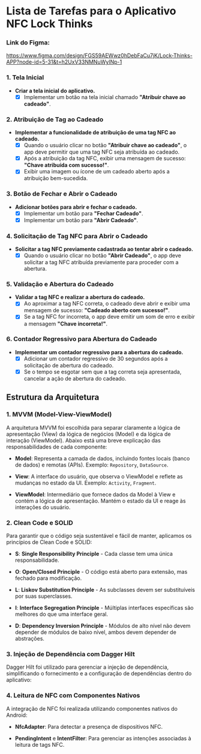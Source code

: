 # Lista de Tarefas para o Aplicativo NFC Lock Thinks

### Link do Figma: 
https://www.figma.com/design/FGS59AEWwz0hDebFaCu7jK/Lock-Thinks-APP?node-id=5-31&t=h2UxV33NMNuWyINp-1

### 1. Tela Inicial
- **Criar a tela inicial do aplicativo.**
  - [x] Implementar um botão na tela inicial chamado **"Atribuir chave ao cadeado"**.

### 2. Atribuição de Tag ao Cadeado
- **Implementar a funcionalidade de atribuição de uma tag NFC ao cadeado.**
  - [x] Quando o usuário clicar no botão **"Atribuir chave ao cadeado"**, o app deve permitir que uma tag NFC seja atribuída ao cadeado.
  - [x] Após a atribuição da tag NFC, exibir uma mensagem de sucesso: **"Chave atribuída com sucesso!"**.
  - [x] Exibir uma imagem ou ícone de um cadeado aberto após a atribuição bem-sucedida.

### 3. Botão de Fechar e Abrir o Cadeado
- **Adicionar botões para abrir e fechar o cadeado.**
  - [x] Implementar um botão para **"Fechar Cadeado"**.
  - [x] Implementar um botão para **"Abrir Cadeado"**.

### 4. Solicitação de Tag NFC para Abrir o Cadeado
- **Solicitar a tag NFC previamente cadastrada ao tentar abrir o cadeado.**
  - [x] Quando o usuário clicar no botão **"Abrir Cadeado"**, o app deve solicitar a tag NFC atribuída previamente para proceder com a abertura.

### 5. Validação e Abertura do Cadeado
- **Validar a tag NFC e realizar a abertura do cadeado.**
  - [x] Ao aproximar a tag NFC correta, o cadeado deve abrir e exibir uma mensagem de sucesso: **"Cadeado aberto com sucesso!"**.
  - [x] Se a tag NFC for incorreta, o app deve emitir um som de erro e exibir a mensagem **"Chave incorreta!"**.

### 6. Contador Regressivo para Abertura do Cadeado
- **Implementar um contador regressivo para a abertura do cadeado.**
  - [x] Adicionar um contador regressivo de 30 segundos após a solicitação de abertura do cadeado.
  - [x] Se o tempo se esgotar sem que a tag correta seja apresentada, cancelar a ação de abertura do cadeado.

## Estrutura da Arquitetura

### 1. MVVM (Model-View-ViewModel)
A arquitetura MVVM foi escolhida para separar claramente a lógica de apresentação (View) da lógica de negócios (Model) e da lógica de interação (ViewModel). Abaixo está uma breve explicação das responsabilidades de cada componente:

- **Model**: Representa a camada de dados, incluindo fontes locais (banco de dados) e remotas (APIs). Exemplo: `Repository`, `DataSource`.
  
- **View**: A interface do usuário, que observa o ViewModel e reflete as mudanças no estado da UI. Exemplo: `Activity`, `Fragment`.
  
- **ViewModel**: Intermediário que fornece dados da Model à View e contém a lógica de apresentação. Mantém o estado da UI e reage às interações do usuário.

### 2. Clean Code e SOLID
Para garantir que o código seja sustentável e fácil de manter, aplicamos os princípios de Clean Code e SOLID:

- **S**: **Single Responsibility Principle** - Cada classe tem uma única responsabilidade.
  
- **O**: **Open/Closed Principle** - O código está aberto para extensão, mas fechado para modificação.
  
- **L**: **Liskov Substitution Principle** - As subclasses devem ser substituíveis por suas superclasses.
  
- **I**: **Interface Segregation Principle** - Múltiplas interfaces específicas são melhores do que uma interface geral.
  
- **D**: **Dependency Inversion Principle** - Módulos de alto nível não devem depender de módulos de baixo nível, ambos devem depender de abstrações.

### 3. Injeção de Dependência com Dagger Hilt
Dagger Hilt foi utilizado para gerenciar a injeção de dependência, simplificando o fornecimento e a configuração de dependências dentro do aplicativo:

### 4. Leitura de NFC com Componentes Nativos
A integração de NFC foi realizada utilizando componentes nativos do Android:

- **NfcAdapter**: Para detectar a presença de dispositivos NFC.
  
- **PendingIntent** e **IntentFilter**: Para gerenciar as intenções associadas à leitura de tags NFC.

